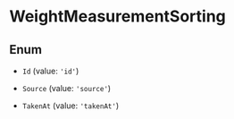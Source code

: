 # WeightMeasurementSorting

## Enum


* `Id` (value: `'id'`)

* `Source` (value: `'source'`)

* `TakenAt` (value: `'takenAt'`)

